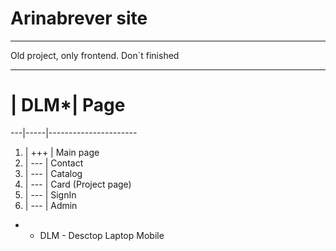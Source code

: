 # Arinabrever site

---- 
Old project, only frontend. Don`t finished

----


#  | DLM*| Page
---|-----|----------------------
1. | +++ | Main page
2. | --- | Contact
3. | --- | Catalog
4. | --- | Card (Project page)
5. | --- | SignIn
6. | --- | Admin

* - DLM - Desctop Laptop Mobile
